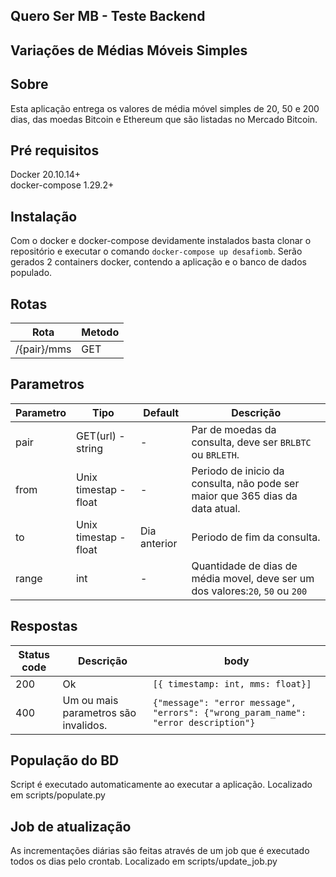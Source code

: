 
## Quero Ser MB - Teste Backend 
## Variações de Médias Móveis Simples
## Sobre 
Esta aplicação entrega os valores de média móvel simples de 20, 50 e 200 dias,
das moedas Bitcoin e Ethereum que são listadas no Mercado Bitcoin.

## Pré requisitos
Docker 20.10.14+ <br>
docker-compose 1.29.2+


## Instalação
Com o docker e docker-compose devidamente instalados basta clonar o repositório e executar o comando
 ```docker-compose up desafiomb```. 
Serão gerados 2 containers docker, contendo a aplicação e o banco de dados populado.




## Rotas
| Rota        | Metodo |
|-------------|--------|
| /{pair}/mms | GET    |

## Parametros
| Parametro | Tipo                  | Default      | Descrição                                                                                  |                                                                
|-----------|-----------------------|--------------|--------------------------------------------------------------------------------------------|
| pair      | GET(url) - string     | -            | Par de moedas da consulta, deve ser ```BRLBTC``` ou ```BRLETH```.                          |
| from      | Unix timestap - float | -            | Periodo de inicio da consulta, não pode ser maior que 365 dias da data atual.              |
| to        | Unix timestap - float | Dia anterior | Periodo de fim da consulta.                                                                |
| range     | int                   | -            | Quantidade de dias de média movel, deve ser um dos valores:```20```, ```50``` ou ```200``` |

## Respostas
| Status code | Descrição                            | body                                                                                    |
|-------------|--------------------------------------|-----------------------------------------------------------------------------------------|
 | 200         | Ok                                   | ```[{ timestamp: int, mms: float}] ```                                                  |
| 400         | Um ou mais parametros são invalidos. | ```{"message": "error message", "errors": {"wrong_param_name": "error description"} ``` |

## População do BD
Script é executado automaticamente ao executar a aplicação. Localizado em scripts/populate.py

## Job de atualização
As incrementações diárias são feitas através de um job que é executado todos os dias pelo crontab. Localizado em scripts/update_job.py